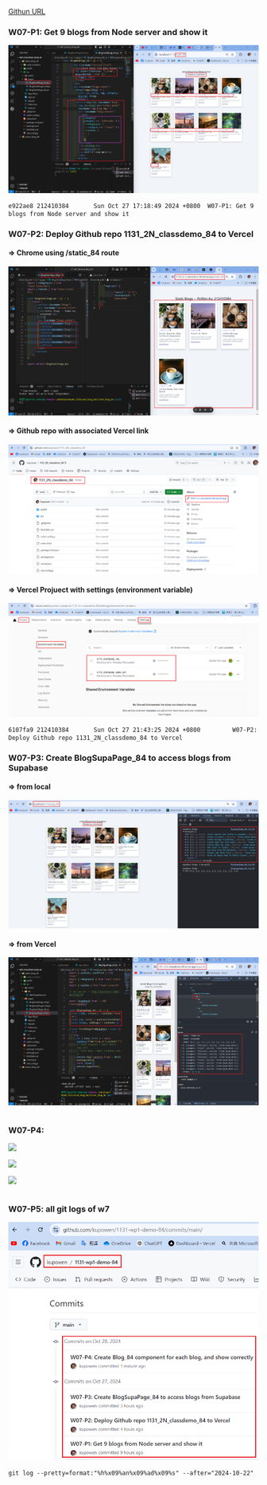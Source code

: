 [Githun URL](https://github.com/kupowen/1131-wp1-demo-84)

### W07-P1: Get 9 blogs from Node server and show it

![](w07-p1.png)

```
e922ae8 212410384       Sun Oct 27 17:18:49 2024 +0800  W07-P1: Get 9 blogs from Node server and show it
```

### W07-P2: Deploy Github repo 1131_2N_classdemo_84 to Vercel

#### => Chrome using /static_84 route

![](w07-p2-1.png)

#### => Github repo with associated Vercel link

![](w07-p2-2.png)

#### => Vercel Projuect with settings (environment variable)

![](w07-p2-3.png)

```
6107fa9 212410384       Sun Oct 27 21:43:25 2024 +0800         W07-P2: Deploy Github repo 1131_2N_classdemo_84 to Vercel
```

### W07-P3: Create BlogSupaPage_84 to access blogs from Supabase

#### => from local

![](w07-p3-1.png)

#### => from Vercel

![](w07-p3-2.png)
```

```

### W07-P4: 

![](w07-p4-1.png)

![](w07-p4-2.png)

![](w07-p4-3.png)

```

```

### W07-P5: all git logs of w7

![](w07-p5.png)

```
git log --pretty=format:"%h%x09%an%x09%ad%x09%s" --after="2024-10-22"

```